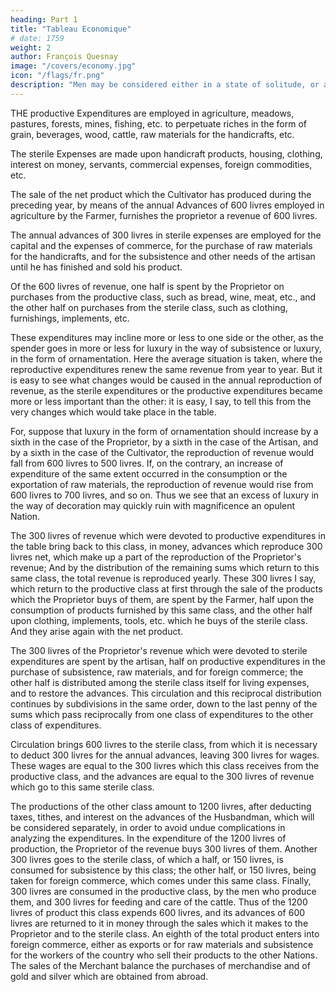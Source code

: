 ```yaml
---
heading: Part 1
title: "Tableau Economique"
# date: 1759
weight: 2
author: François Quesnay
image: "/covers/economy.jpg"
icon: "/flags/fr.png"
description: "Men may be considered either in a state of solitude, or as congregated into societies"
---
```



<!-- Source: Arthur Eli Monroe Early Economic Thought, (Cambridge, 1923), pp 336-348. Tr Arthur Eli Monroe
Transcription/Markup:Steve Palmer -->
 

<!-- (The diagram above is simplified slightly, but not so as to require any modification of Quesnay's Explanation.)

Explanation of the Economic Table -->

THE productive Expenditures are employed in agriculture, meadows, pastures, forests, mines, fishing, etc. to perpetuate riches in the form of grain, beverages, wood, cattle, raw materials for the handicrafts, etc.

The sterile Expenses are made upon handicraft products, housing, clothing, interest on money, servants, commercial expenses, foreign commodities, etc.

The sale of the net product which the Cultivator has produced during the preceding year, by means of the annual Advances of 600 livres employed in agriculture by the Farmer, furnishes the proprietor a revenue of 600 livres.

The annual advances of 300 livres in sterile expenses are employed for the capital and the expenses of commerce, for the purchase of raw materials for the handicrafts, and for the subsistence and other needs of the artisan until he has finished and sold his product.

Of the 600 livres of revenue, one half is spent by the Proprietor on purchases from the productive class, such as bread, wine, meat, etc., and the other half on purchases from the sterile class, such as clothing, furnishings, implements, etc.

These expenditures may incline more or less to one side or the other, as the spender goes in more or less for luxury in the way of subsistence or luxury, in the form of ornamentation. Here the average situation is taken, where the reproductive expenditures renew the same revenue from year to year. But it is easy to see what changes would be caused in the annual reproduction of revenue, as the sterile expenditures or the productive expenditures became more or less important than the other: it is easy, I say, to tell this from the very changes which would take place in the table.

For, suppose that luxury in the form of ornamentation should increase by a sixth in the case of the Proprietor, by a sixth in the case of the Artisan, and by a sixth in the case of the Cultivator, the reproduction of revenue would fall from 600 livres to 500 livres. If, on the contrary, an increase of expenditure of the same extent occurred in the consumption or the exportation of raw materials, the reproduction of revenue would rise from 600 livres to 700 livres, and so on. Thus we see that an excess of luxury in the way of decoration may quickly ruin with magnificence an opulent Nation.

The 300 livres of revenue which were devoted to productive expenditures in the table bring back to this class, in money, advances which reproduce 300 livres net, which make up a part of the reproduction of the Proprietor's revenue; And by the distribution of the remaining sums which return to this same class, the total revenue is reproduced yearly. These 300 livres I say, which return to the productive class at first through the sale of the products which the Proprietor buys of them, are spent by the Farmer, half upon the consumption of products furnished by this same class, and the other half upon clothing, implements, tools, etc. which he buys of the sterile class. And they arise again with the net product.

The 300 livres of the Proprietor's revenue which were devoted to sterile expenditures are spent by the artisan, half on productive expenditures in the purchase of subsistence, raw materials, and for foreign commerce; the other half is distributed among the sterile class itself for living expenses, and to restore the advances. This circulation and this reciprocal distribution continues by subdivisions in the same order, down to the last penny of the sums which pass reciprocally from one class of expenditures to the other class of expenditures.

Circulation brings 600 livres to the sterile class, from which it is necessary to deduct 300 livres for the annual advances, leaving 300 livres for wages. These wages are equal to the 300 livres which this class receives from the productive class, and the advances are equal to the 300 livres of revenue which go to this same sterile class.

The productions of the other class amount to 1200 livres, after deducting taxes, tithes, and interest on the advances of the Husbandman, which will be considered separately, in order to avoid undue complications in analyzing the expenditures. In the expenditure of the 1200 livres of production, the Proprietor of the revenue buys 300 livres of them. Another 300 livres goes to the sterile class, of which a half, or 150 livres, is consumed for subsistence by this class; the other half, or 150 livres, being taken for foreign commerce, which comes under this same class. Finally, 300 livres are consumed in the productive class, by the men who produce them, and 300 livres for feeding and care of the cattle. Thus of the 1200 livres of product this class expends 600 livres, and its advances of 600 livres are returned to it in money through the sales which it makes to the Proprietor and to the sterile class. An eighth of the total product enters into foreign commerce, either as exports or for raw materials and subsistence for the workers of the country who sell their products to the other Nations. The sales of the Merchant balance the purchases of merchandise and of gold and silver which are obtained from abroad.

